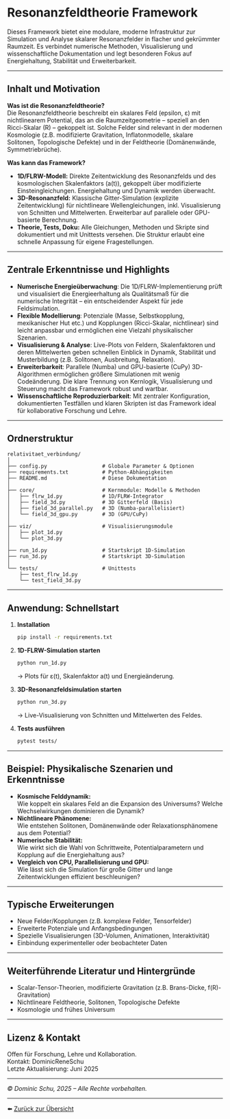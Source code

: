 # Resonanzfeldtheorie Framework

Dieses Framework bietet eine modulare, moderne Infrastruktur zur Simulation und Analyse skalarer Resonanzfelder in flacher und gekrümmter Raumzeit. Es verbindet numerische Methoden, Visualisierung und wissenschaftliche Dokumentation und legt besonderen Fokus auf Energiehaltung, Stabilität und Erweiterbarkeit.

---

## Inhalt und Motivation

**Was ist die Resonanzfeldtheorie?**  
Die Resonanzfeldtheorie beschreibt ein skalares Feld (epsilon, ε) mit nichtlinearem Potential, das an die Raumzeitgeometrie – speziell an den Ricci-Skalar (R) – gekoppelt ist. Solche Felder sind relevant in der modernen Kosmologie (z.B. modifizierte Gravitation, Inflatonmodelle, skalare Solitonen, Topologische Defekte) und in der Feldtheorie (Domänenwände, Symmetriebrüche).

**Was kann das Framework?**  
- **1D/FLRW-Modell:** Direkte Zeitentwicklung des Resonanzfelds und des kosmologischen Skalenfaktors (a(t)), gekoppelt über modifizierte Einsteingleichungen. Energiehaltung und Dynamik werden überwacht.
- **3D-Resonanzfeld:** Klassische Gitter-Simulation (explizite Zeitentwicklung) für nichtlineare Wellengleichungen, inkl. Visualisierung von Schnitten und Mittelwerten. Erweiterbar auf parallele oder GPU-basierte Berechnung.
- **Theorie, Tests, Doku:** Alle Gleichungen, Methoden und Skripte sind dokumentiert und mit Unittests versehen. Die Struktur erlaubt eine schnelle Anpassung für eigene Fragestellungen.

---

## Zentrale Erkenntnisse und Highlights

- **Numerische Energieüberwachung**: Die 1D/FLRW-Implementierung prüft und visualisiert die Energieerhaltung als Qualitätsmaß für die numerische Integrität – ein entscheidender Aspekt für jede Feldsimulation.
- **Flexible Modellierung**: Potenziale (Masse, Selbstkopplung, mexikanischer Hut etc.) und Kopplungen (Ricci-Skalar, nichtlinear) sind leicht anpassbar und ermöglichen eine Vielzahl physikalischer Szenarien.
- **Visualisierung & Analyse**: Live-Plots von Feldern, Skalenfaktoren und deren Mittelwerten geben schnellen Einblick in Dynamik, Stabilität und Musterbildung (z.B. Solitonen, Ausbreitung, Relaxation).
- **Erweiterbarkeit**: Parallele (Numba) und GPU-basierte (CuPy) 3D-Algorithmen ermöglichen größere Simulationen mit wenig Codeänderung. Die klare Trennung von Kernlogik, Visualisierung und Steuerung macht das Framework robust und wartbar.
- **Wissenschaftliche Reproduzierbarkeit**: Mit zentraler Konfiguration, dokumentierten Testfällen und klaren Skripten ist das Framework ideal für kollaborative Forschung und Lehre.

---

## Ordnerstruktur

```
relativitaet_verbindung/
│
├── config.py                  # Globale Parameter & Optionen
├── requirements.txt           # Python-Abhängigkeiten
├── README.md                  # Diese Dokumentation
│
├── core/                      # Kernmodule: Modelle & Methoden
│   ├── flrw_1d.py             # 1D/FLRW-Integrator
│   ├── field_3d.py            # 3D Gitterfeld (Basis)
│   ├── field_3d_parallel.py   # 3D (Numba-parallelisiert)
│   └── field_3d_gpu.py        # 3D (GPU/CuPy)
│
├── viz/                       # Visualisierungsmodule
│   ├── plot_1d.py
│   └── plot_3d.py
│
├── run_1d.py                  # Startskript 1D-Simulation
├── run_3d.py                  # Startskript 3D-Simulation
│
└── tests/                     # Unittests
    ├── test_flrw_1d.py
    └── test_field_3d.py
```

---

## Anwendung: Schnellstart

1. **Installation**
   ```bash
   pip install -r requirements.txt
   ```

2. **1D-FLRW-Simulation starten**
   ```bash
   python run_1d.py
   ```
   → Plots für ε(t), Skalenfaktor a(t) und Energieänderung.

3. **3D-Resonanzfeldsimulation starten**
   ```bash
   python run_3d.py
   ```
   → Live-Visualisierung von Schnitten und Mittelwerten des Feldes.

4. **Tests ausführen**
   ```bash
   pytest tests/
   ```

---

## Beispiel: Physikalische Szenarien und Erkenntnisse

- **Kosmische Felddynamik:**  
  Wie koppelt ein skalares Feld an die Expansion des Universums? Welche Wechselwirkungen dominieren die Dynamik?
- **Nichtlineare Phänomene:**  
  Wie entstehen Solitonen, Domänenwände oder Relaxationsphänomene aus dem Potential?
- **Numerische Stabilität:**  
  Wie wirkt sich die Wahl von Schrittweite, Potentialparametern und Kopplung auf die Energiehaltung aus?
- **Vergleich von CPU, Parallelisierung und GPU:**  
  Wie lässt sich die Simulation für große Gitter und lange Zeitentwicklungen effizient beschleunigen?

---

## Typische Erweiterungen

- Neue Felder/Kopplungen (z.B. komplexe Felder, Tensorfelder)
- Erweiterte Potenziale und Anfangsbedingungen
- Spezielle Visualisierungen (3D-Volumen, Animationen, Interaktivität)
- Einbindung experimenteller oder beobachteter Daten

---

## Weiterführende Literatur und Hintergründe

- Scalar-Tensor-Theorien, modifizierte Gravitation (z.B. Brans-Dicke, f(R)-Gravitation)
- Nichtlineare Feldtheorie, Solitonen, Topologische Defekte
- Kosmologie und frühes Universum

---

## Lizenz & Kontakt

Offen für Forschung, Lehre und Kollaboration.  
Kontakt: DominicReneSchu  
Letzte Aktualisierung: Juni 2025


---

*© Dominic Schu, 2025 – Alle Rechte vorbehalten.*

---

⬅️ [Zurück zur Übersicht](../README.md)
